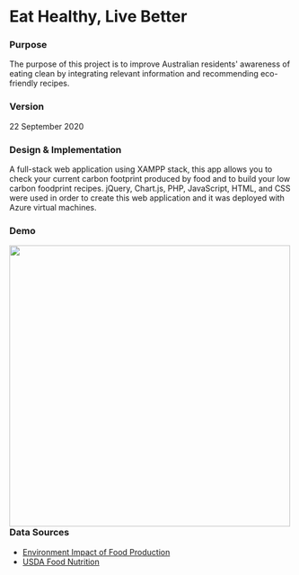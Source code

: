 # Eat Healthy, Live Better
 
 
### Purpose
The purpose of this project is to improve Australian residents' awareness of eating clean by integrating relevant information and recommending eco-friendly recipes. 


### Version
22 September 2020


### Design & Implementation
A full-stack web application using XAMPP stack, this app allows you to check your current carbon footprint produced by food and to build your low carbon foodprint recipes. jQuery, Chart.js, PHP, JavaScript, HTML, and CSS were used in order to create this web application and it was deployed with Azure virtual machines.


### Demo
[<img style="float: left" width="500" src="images/carbon_footprint.gif">](https://github.com/mijikm/carbon-footprint/tree/master/images)
</br>


### Data Sources
* [Environment Impact of Food Production](https://www.kaggle.com/selfvivek/environment-impact-of-food-production)
* [USDA Food Nutrition](https://ndb.nal.usda.gov/)
